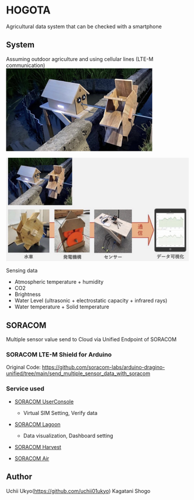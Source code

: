# HOGOTA
Agricultural data system that can be checked with a smartphone
  
## System
Assuming outdoor agriculture and using cellular lines (LTE-M communication)
<img src="https://github.com/uchii01ukyo/HOGOTA/blob/main/doc/Picture1.png" width="400px">
  
<img src="https://github.com/uchii01ukyo/HOGOTA/blob/main/doc/System.png" width="500px">
  
Sensing data
+ Atmospheric temperature + humidity
+ CO2
+ Brightness
+ Water Level (ultrasonic + electrostatic capacity + infrared rays)
+ Water temperature + Solid temperature
  
## SORACOM 
 Multiple sensor value send to Cloud via Unified Endpoint of SORACOM
  
### SORACOM LTE-M Shield for Arduino
 Original Code: https://github.com/soracom-labs/arduino-dragino-unified/tree/main/send_multiple_sensor_data_with_soracom
  
### Service used
+ [SORACOM UserConsole](https://console.soracom.io/#/subscribers?coverage_type=jp)
  - Virtual SIM Setting, Verify data
+ [SORACOM Lagoon](https://jp-v2.lagoon.soracom.io/?orgId=1864)
  - Data visualization, Dashboard setting
  
+ [SORACOM Harvest](https://soracom.jp/services/harvest/)
+ [SORACOM Air](https://soracom.jp/services/air/)
  
## Author
Uchii Ukyo(https://github.com/uchii01ukyo)
Kagatani Shogo
